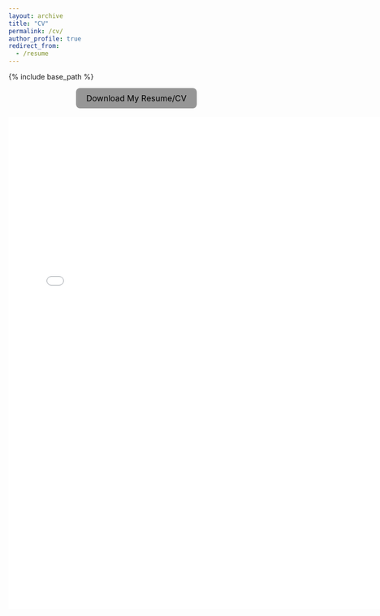 ```yaml
---
layout: archive
title: "CV"
permalink: /cv/
author_profile: true
redirect_from:
  - /resume
---
```


{% include base_path %}
<div style="text-align: center;">
  <a href="/files/KhanhPhan_Resume.pdf" download style="
    background-color:rgb(150, 150, 150);
    color: black;
    padding: 10px 20px;
    border-radius: 8px;
    text-decoration: none;
    font-size: 16px;
    display: inline-block;
    transition: background-color 0.3s ease;
  ">
    Download My Resume/CV
  </a>
</div>
<br>
<embed src="/files/KhanhPhan_Resume.pdf" width="750" height="970" 
 type="application/pdf">

<!-- Education
======
* Ph.D in Version Control Theory, GitHub University, 2018 (expected)
* M.S. in Jekyll, GitHub University, 2014
* B.S. test

Work experience
======
* Spring 2024: Academic Pages Collaborator
  * GitHub University
  * Duties includes: Updates and improvements to template
  * Supervisor: The Users

* Fall 2015: Research Assistant
  * GitHub University
  * Duties included: Merging pull requests
  * Supervisor: Professor Hub

* Summer 2015: Research Assistant
  * GitHub University
  * Duties included: Tagging issues
  * Supervisor: Professor Git
  
Skills
======
* Skill 1
* Skill 2
  * Sub-skill 2.1
  * Sub-skill 2.2
  * Sub-skill 2.3
* Skill 3

Publications
======
  <ul>{% for post in site.publications reversed %}
    {% include archive-single-cv.html %}
  {% endfor %}</ul>
  
Talks
======
  <ul>{% for post in site.talks reversed %}
    {% include archive-single-talk-cv.html  %}
  {% endfor %}</ul>
  
Teaching
======
  <ul>{% for post in site.teaching reversed %}
    {% include archive-single-cv.html %}
  {% endfor %}</ul>
  
Service and leadership
======
* Currently signed in to 43 different slack teams -->
